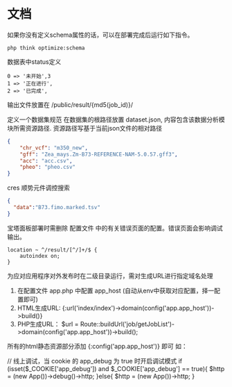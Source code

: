 # 文档

如果你没有定义schema属性的话，可以在部署完成后运行如下指令。
```shell
php think optimize:schema
```

数据表中status定义
```
0 => '未开始',3
1 => '正在进行',
2 => '已完成',

```

输出文件放置在
/public/result/{md5(job_id)}/




定义一个数据集规范
在数据集的根路径放置 dataset.json, 内容包含该数据分析模块所需资源路径.
资源路径写基于当前json文件的相对路径

```json
{
    "chr_vcf": "m350_new",
    "gff": "Zea_mays.Zm-B73-REFERENCE-NAM-5.0.57.gff3",
    "acc": "acc.csv",
    "pheo": "pheo.csv"
}
```
cres 顺势元件调控搜索

```json
{
  "data":"B73.fimo.marked.tsv"
}

```



宝塔面板部署时需删除 配置文件 中的有关错误页面的配置。错误页面会影响调试输出。
```
location ~ ^/result/[^/]+/$ {
    autoindex on;
}
```


为应对应用程序对外发布时在二级目录运行，需对生成URL进行指定域名处理
1. 在配置文件 app.php 中配置 app_host (自动从env中获取对应配置，择一配置即可)
2. HTML生成URL: {:url('index/index')->domain(config('app.app_host'))->build()}
3. PHP生成URL： $url = Route::buildUrl('job/getJobList')->domain(config('app.app_host'))->build();

所有的html静态资源部分添加  {:config('app.app_host')} 即可
如：<script src="{:config('app.app_host')}/assets/js/template.js"></script>


// 线上调试，当 cookie 的  app_debug 为 true 时开启调试模式 
if (isset($_COOKIE['app_debug']) and $_COOKIE['app_debug'] == true){
    $http = (new App())->debug()->http;
}else{
    $http = (new App())->http;
}